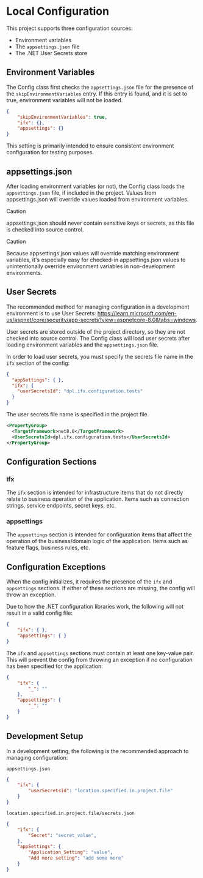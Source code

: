 # Local Configuration
This project supports three configuration sources:
 - Environment variables
 - The `appsettings.json` file
 - The .NET User Secrets store

## Environment Variables
The Config class first checks the `appsettings.json` file for the presence of the `skipEnvironmentVariables` entry. If this entry is found, and it is set to true, environment variables will not be loaded.
```json
{
    "skipEnvironmentVariables": true,
    "ifx": {},
    "appsettings": {}
}
```
This setting is primarily intended to ensure consistent environment configuration for testing purposes.

## appsettings.json
After loading environment variables (or not), the Config class loads the `appsettings.json` file, if included in the project. Values from appsettings.json will override values loaded from environment variables.

> [!CAUTION]
> appsettings.json should never contain sensitive keys or secrets, as this file is checked into source control.

> [!CAUTION]
> Because appsettings.json values will override matching environment variables, it's especially easy for checked-in appsettings.json values to unintentionally override environment variables in non-development environments.

## User Secrets
The recommended method for managing configuration in a development environment is to use User Secrets:  https://learn.microsoft.com/en-us/aspnet/core/security/app-secrets?view=aspnetcore-8.0&tabs=windows.

User secrets are stored outside of the project directory, so they are not checked into source control.  The Config class will load user secrets after loading environment variables and the `appsettings.json` file.  

In order to load user secrets, you must specify the secrets file name in the `ifx` section of the config:
```json
{
  "appSettings": { },
  "ifx": { 
    "userSecretsId": "dpl.ifx.configuration.tests" 
  }
}
```
The user secrets file name is specified in the project file.
```xml
<PropertyGroup>
  <TargetFramework>net8.0</TargetFramework>
  <UserSecretsId>dpl.ifx.configuration.tests</UserSecretsId>
</PropertyGroup>
```

## Configuration Sections

### ifx
The `ifx` section is intended for infrastructure items that do not directly relate to business operation of the application.  Items such as connection strings, service endpoints, secret keys, etc.

### appsettings
The `appsettings` section is intended for configuration items that affect the operation of the business/domain logic of the application.  Items such as feature flags, business rules, etc.

## Configuration Exceptions
When the config initializes, it requires the presence of the `ifx` and `appsettings` sections.  If either of these sections are missing, the config will throw an exception.

Due to how the .NET configuration libraries work, the following will not result in a valid config file:
```json
{
    "ifx": { },
    "appsettings": { }
}
```
The `ifx` and `appsettings` sections must contain at least one key-value pair.  This will prevent the config from throwing an exception if no configuration has been specified for the application:
```json
{
    "ifx": { 
        "_": "" 
    },
    "appsettings": { 
        "_": "" 
    }
}
```

## Development Setup
In a development setting, the following is the recommended approach to managing configuration:

`appsettings.json`
```json
{
    "ifx": {
        "userSecretsId": "location.specified.in.project.file"
    }
}
```
`location.specified.in.project.file/secrets.json`
```json
{
    "ifx": {
        "Secret": "secret_value",
    },
    "appSettings": {
        "Application_Setting": "value",
        "Add more setting": "add some more"
    }
}
```